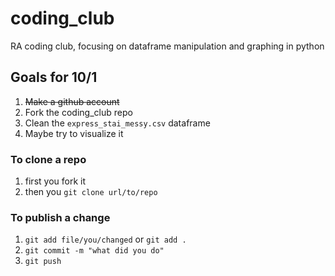 # coding_club
RA coding club, focusing on dataframe manipulation and graphing in python

## Goals for 10/1
1. ~~Make a github account~~
2. Fork the coding_club repo
3. Clean the `express_stai_messy.csv` dataframe
4. Maybe try to visualize it


### To clone a repo
1. first you fork it
2. then you `git clone url/to/repo`

### To publish a change
1. `git add file/you/changed` or `git add .`
2. `git commit -m "what did you do"`
3. `git push`
